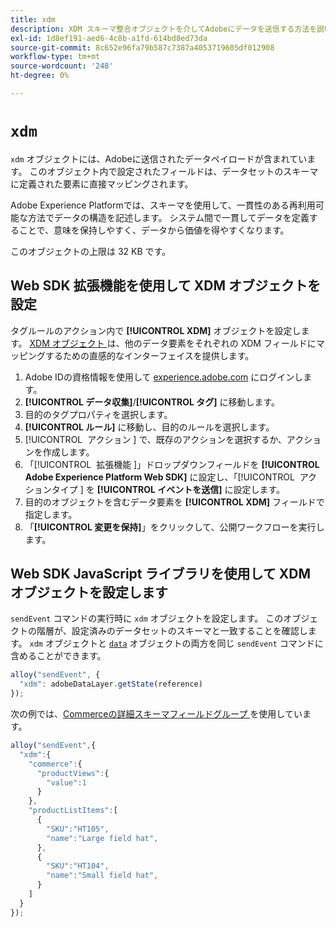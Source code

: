 ```yaml
---
title: xdm
description: XDM スキーマ整合オブジェクトを介してAdobeにデータを送信する方法を説明します。
exl-id: 1d8ef191-aed6-4c8b-a1fd-614bd8ed73da
source-git-commit: 8c652e96fa79b587c7387a4053719605df012908
workflow-type: tm+mt
source-wordcount: '248'
ht-degree: 0%

---
```


# `xdm`

`xdm` オブジェクトには、Adobeに送信されたデータペイロードが含まれています。 このオブジェクト内で設定されたフィールドは、データセットのスキーマに定義された要素に直接マッピングされます。

Adobe Experience Platformでは、スキーマを使用して、一貫性のある再利用可能な方法でデータの構造を記述します。 システム間で一貫してデータを定義することで、意味を保持しやすく、データから価値を得やすくなります。

このオブジェクトの上限は 32 KB です。

## Web SDK 拡張機能を使用して XDM オブジェクトを設定

タグルールのアクション内で **[!UICONTROL XDM]** オブジェクトを設定します。 [XDM オブジェクト ](/help/tags/extensions/client/web-sdk/data-element-types.md#xdm-object) は、他のデータ要素をそれぞれの XDM フィールドにマッピングするための直感的なインターフェイスを提供します。

1. Adobe IDの資格情報を使用して [experience.adobe.com](https://experience.adobe.com) にログインします。
1. **[!UICONTROL データ収集]**/**[!UICONTROL タグ]** に移動します。
1. 目的のタグプロパティを選択します。
1. **[!UICONTROL ルール]** に移動し、目的のルールを選択します。
1. [!UICONTROL &#x200B; アクション &#x200B;] で、既存のアクションを選択するか、アクションを作成します。
1. 「[!UICONTROL &#x200B; 拡張機能 &#x200B;]」ドロップダウンフィールドを **[!UICONTROL Adobe Experience Platform Web SDK]** に設定し、「[!UICONTROL &#x200B; アクションタイプ &#x200B;] を **[!UICONTROL イベントを送信]** に設定します。
1. 目的のオブジェクトを含むデータ要素を **[!UICONTROL XDM]** フィールドで指定します。
1. 「**[!UICONTROL 変更を保持]**」をクリックして、公開ワークフローを実行します。

## Web SDK JavaScript ライブラリを使用して XDM オブジェクトを設定します

`sendEvent` コマンドの実行時に `xdm` オブジェクトを設定します。 このオブジェクトの階層が、設定済みのデータセットのスキーマと一致することを確認します。 `xdm` オブジェクトと [`data`](data.md) オブジェクトの両方を同じ `sendEvent` コマンドに含めることができます。

```js
alloy("sendEvent", {
  "xdm": adobeDataLayer.getState(reference)
});
```

次の例では、[Commerceの詳細スキーマフィールドグループ ](/help/xdm/field-groups/event/commerce-details.md) を使用しています。

```javascript
alloy("sendEvent",{
  "xdm":{
    "commerce":{
      "productViews":{
        "value":1
      }
    },
    "productListItems":[
      {
        "SKU":"HT105",
        "name":"Large field hat",
      },
      {
        "SKU":"HT104",
        "name":"Small field hat",
      }
    ]
  }
});
```
